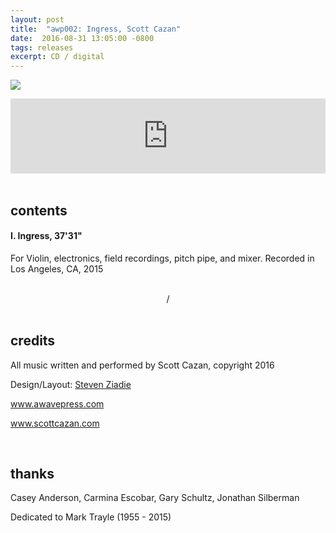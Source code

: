 ```yaml
---
layout: post
title:  "awp002: Ingress, Scott Cazan"
date:  2016-08-31 13:05:00 -0800
tags: releases
excerpt: CD / digital
---
```




![]({{site.url}}/assets/ingress_4web.jpg)


<iframe style="border: 0; width: 100%; height: 120px;" src="https://bandcamp.com/EmbeddedPlayer/album=218257934/size=large/bgcol=ffffff/linkcol=0687f5/tracklist=false/artwork=small/transparent=true/" seamless><a href="http://awavepress.bandcamp.com/album/ingress">Ingress by Scott Cazan</a></iframe>
<br/>
<br/>

## contents

#### I. Ingress, 37'31"

For Violin, electronics, field recordings, pitch pipe, and mixer. Recorded in Los Angeles, CA, 2015

<br/>
<center>/</center>

<br/>

## credits

All music written and performed by Scott Cazan, copyright 2016

Design/Layout: [Steven Ziadie](http://estzi.com/)

www.awavepress.com

www.scottcazan.com

<br/>

## thanks

Casey Anderson, Carmina Escobar, Gary Schultz, Jonathan Silberman

Dedicated to Mark Trayle (1955 - 2015)
